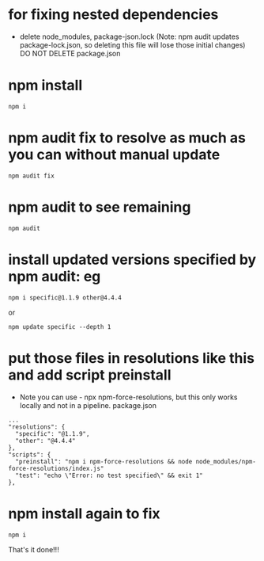 # for fixing nested dependencies
- delete node_modules, package-json.lock (Note: npm audit updates package-lock.json, so deleting this file will lose those initial changes)
DO NOT DELETE package.json

# npm install
```
npm i
```
# npm audit fix to resolve as much as you can without manual update
```
npm audit fix
```

# npm audit to see remaining
```
npm audit
```
# install updated versions specified by npm audit: eg
```
npm i specific@1.1.9 other@4.4.4
````
or
```
npm update specific --depth 1
```
# put those files in resolutions like this and add script preinstall
- Note you can use - npx npm-force-resolutions, but this only works locally and not in a pipeline.
package.json
```
...
"resolutions": {
  "specific": "@1.1.9",
  "other": "@4.4.4"
},
"scripts": {
  "preinstall": "npm i npm-force-resolutions && node node_modules/npm-force-resolutions/index.js"
  "test": "echo \"Error: no test specified\" && exit 1"
},
```
# npm install again to fix
```
npm i
```
That's it done!!!

